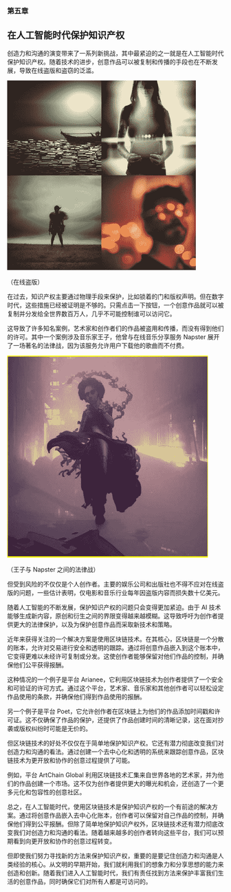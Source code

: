 ### 第五章

## 在人工智能时代保护知识产权

创造力和沟通的演变带来了一系列新挑战，其中最紧迫的之一就是在人工智能时代保护知识产权。随着技术的进步，创意作品可以被复制和传播的手段也在不断发展，导致在线盗版和盗窃的泛滥。

![](img/image-R8GFV4R7.jpg)

（在线盗版）

在过去，知识产权主要通过物理手段来保护，比如锁着的门和版权声明。但在数字时代，这些措施已经被证明是不够的。只需点击一下按钮，一个创意作品就可以被复制并分发给全世界数百万人，几乎不可能控制谁可以访问它。

这导致了许多知名案例，艺术家和创作者们的作品被盗用和传播，而没有得到他们的许可。其中一个案例涉及音乐家王子，他曾与在线音乐分享服务 Napster 展开了一场著名的法律战，因为该服务允许用户下载他的歌曲而不付费。

![](img/image-B5SEIJIF.jpg)

（王子与 Napster 之间的法律战）

但受到风险的不仅仅是个人创作者。主要的娱乐公司和出版社也不得不应对在线盗版的问题，一些估计表明，仅电影和音乐行业每年因盗版内容而损失数十亿美元。

随着人工智能的不断发展，保护知识产权的问题只会变得更加紧迫。由于 AI 技术能够生成新内容，原创和衍生之间的界限变得越来越模糊。这导致呼吁为创作者提供更大的法律保护，以及为保护创意作品而采取新技术和策略。

近年来获得关注的一个解决方案是使用区块链技术。在其核心，区块链是一个分散的账本，允许对交易进行安全和透明的跟踪。通过将创意作品嵌入到这个账本中，它变得更难以未经许可复制或分发。这使创作者能够保留对他们作品的控制，并确保他们公平获得报酬。

这种情况的一个例子是平台 Arianee，它利用区块链技术为创作者提供了一个安全和可验证的许可方式。通过这个平台，艺术家、音乐家和其他创作者可以轻松设定作品使用的条款，并确保他们得到作品使用的报酬。

另一个例子是平台 Poet，它允许创作者在区块链上为他们的作品添加时间戳和许可证。这不仅确保了作品的保护，还提供了作品创建时间的清晰记录，这在面对抄袭或版权纠纷时可能是无价的。

但区块链技术的好处不仅仅在于简单地保护知识产权。它还有潜力彻底改变我们对创造力和沟通的看法。通过创建一个去中心化和透明的系统来跟踪创意作品，区块链技术为更开放和协作的创意过程提供了可能。

例如，平台 ArtChain Global 利用区块链技术汇集来自世界各地的艺术家，并为他们的作品创建一个市场。这不仅为创作者提供更大的曝光和机会，还创造了一个更多元化和包容性的创意社区。

总之，在人工智能时代，使用区块链技术是保护知识产权的一个有前途的解决方案。通过将创意作品嵌入去中心化账本，创作者可以保留对自己作品的控制，并确保他们得到公平报酬。但除了简单地保护知识产权外，区块链技术还有潜力彻底改变我们对创造力和沟通的看法。随着越来越多的创作者转向这些平台，我们可以预期看到向更开放和协作的创意过程转变。

但即使我们努力寻找新的方法来保护知识产权，重要的是要记住创造力和沟通是人类经验的核心。从文明的早期开始，我们就利用我们的想象力和分享思想的能力来创造和创新。随着我们进入人工智能时代，我们有责任找到方法来保护丰富我们生活的创意作品，同时确保它们对所有人都是可访问的。

